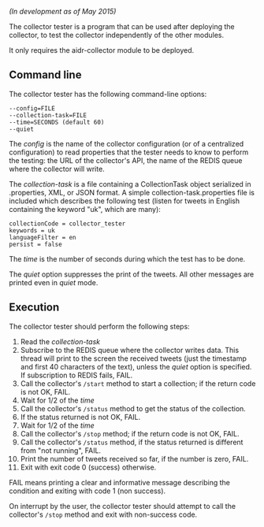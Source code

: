 _(In development as of May 2015)_

The collector tester is a program that can be used after deploying the collector, to test the collector independently of the other modules.

It only requires the aidr-collector module to be deployed.

## Command line

The collector tester has the following command-line options:

```
--config=FILE
--collection-task=FILE
--time=SECONDS (default 60)
--quiet
```

The _config_ is the name of the collector configuration (or of a centralized configuration) to read properties that the tester needs to know to perform the testing: the URL of the collector's API, the name of the REDIS queue where the collector will write.

The _collection-task_ is a file containing a CollectionTask object serialized in .properties, XML, or JSON format. A simple collection-task.properties file is included which describes the following test (listen for tweets in English containing the keyword "uk", which are many):

```
collectionCode = collector_tester
keywords = uk
languageFilter = en
persist = false
```

The _time_ is the number of seconds during which the test has to be done.

The _quiet_ option suppresses the print of the tweets. All other messages are printed even in _quiet_ mode.

## Execution

The collector tester should perform the following steps:

1. Read the _collection-task_
1. Subscribe to the REDIS queue where the collector writes data. This thread will print to the screen the received tweets (just the timestamp and first 40 characters of the text), unless the _quiet_ option is specified. If subscription to REDIS fails, FAIL.
1. Call the collector's `/start` method to start a collection; if the return code is not OK, FAIL.
1. Wait for 1/2 of the _time_
1. Call the collector's  `/status` method to get the status of the collection.
1. If the status returned is not OK, FAIL.
1. Wait for 1/2 of the _time_
1. Call the collector's `/stop` method; if the return code is not OK, FAIL.
1. Call the collector's  `/status` method, if the status returned is different from "not running", FAIL.
1. Print the number of tweets received so far, if the number is zero, FAIL.
1. Exit with exit code 0 (success) otherwise.

FAIL means printing a clear and informative message describing the condition and exiting with code 1 (non success).

On interrupt by the user, the collector tester should attempt to call the collector's `/stop` method and exit with non-success code.